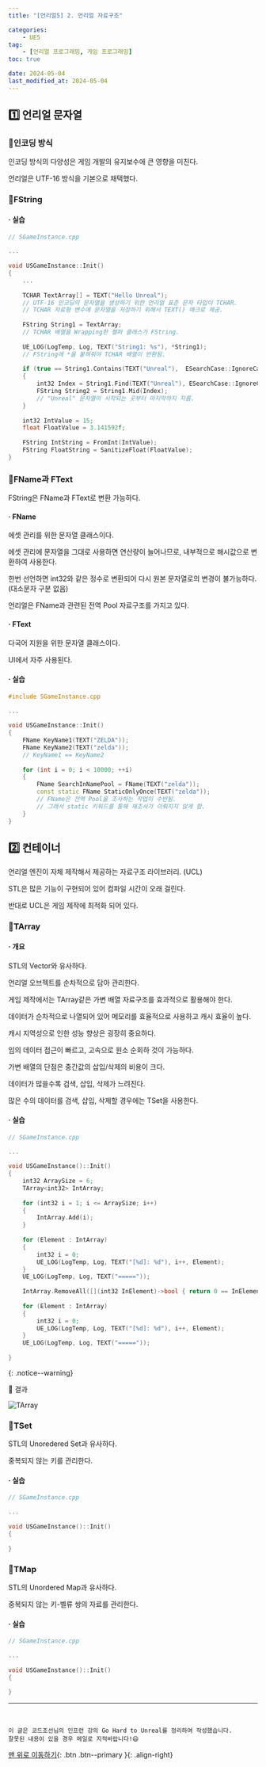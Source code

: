 ```yaml
---
title: "[언리얼5] 2. 언리얼 자료구조"

categories: 
    - UE5
tag: 
    - [언리얼 프로그래밍, 게임 프로그래밍]
toc: true

date: 2024-05-04
last_modified_at: 2024-05-04
---
```


## 1️⃣ 언리얼 문자열

### 🔸인코딩 방식

인코딩 방식의 다양성은 게임 개발의 유지보수에 큰 영향을 미친다.

언리얼은 UTF-16 방식을 기본으로 채택했다.



### 🔸FString

#### · 실습

```c++
// SGameInstance.cpp

...
    
void USGameInstance::Init()
{
    ...
    
   	TCHAR TextArray[] = TEXT("Hello Unreal");
    // UTF-16 인코딩의 문자열을 생성하기 위한 언리얼 표준 문자 타입이 TCHAR.
    // TCHAR 자료형 변수에 문자열을 저장하기 위해서 TEXT() 매크로 제공.
    
    FString String1 = TextArray;
    // TCHAR 배열을 Wrapping한 헬퍼 클래스가 FString.
    
    UE_LOG(LogTemp, Log, TEXT("String1: %s"), *String1);
    // FString에 *을 붙혀줘야 TCHAR 배열이 반환됨.
    
    if (true == String1.Contains(TEXT("Unreal"),  ESearchCase::IgnoreCase))
    {
        int32 Index = String1.Find(TEXT("Unreal"), ESearchCase::IgnoreCase))
        FString String2 = String1.Mid(Index);
        // "Unreal" 문자열이 시작되는 곳부터 마지막까지 자름.
	}
    
    int32 IntValue = 15;
    float FloatValue = 3.141592f;
    
    FString IntString = FromInt(IntValue);
    FString FloatString = SanitizeFloat(FloatValue);
}
```



### 🔸FName과 FText

FString은 FName과 FText로 변환 가능하다.



#### · FName

에셋 관리를 위한 문자열 클래스이다.

에셋 관리에 문자열을 그대로 사용하면 연산량이 늘어나므로, 내부적으로 해시값으로 변환하여 사용한다.

한번 선언하면 int32와 같은 정수로 변환되어 다시 원본 문자열로의 변경이 불가능하다. (대소문자 구분 없음)

언리얼은 FName과 관련된 전역 Pool 자료구조를 가지고 있다.



#### · FText

다국어 지원을 위한 문자열 클래스이다.

UI에서 자주 사용된다.



#### · 실습

```c++
#include SGameInstance.cpp

...
    
void USGameInstance::Init()
{
    FName KeyName1(TEXT("ZELDA"));
    FName KeyName2(TEXT("zelda"));
    // KeyName1 == KeyName2
    
    for (int i = 0; i < 10000; ++i)
    {
        FName SearchInNamePool = FName(TEXT("zelda"));
        const static FName StaticOnlyOnce(TEXT("zelda"));
        // FName은 전역 Pool을 조사하는 작업이 수반됨.
        // 그래서 static 키워드를 통해 재조사가 이뤄지지 않게 함.
	}
}

```



## 2️⃣ 컨테이너

언리얼 엔진이 자체 제작해서 제공하는 자료구조 라이브러리. (UCL)

STL은 많은 기능이 구현되어 있어 컴파일 시간이 오래 걸린다.

반대로 UCL은 게임 제작에 최적화 되어 있다.



### 🔸TArray

#### ·  개요

STL의 Vector와 유사하다.

언리얼 오브젝트를 순차적으로 담아 관리한다.

게임 제작에서는 TArray같은 가변 배열 자료구조를 효과적으로 활용해야 한다.

데이터가 순차적으로 나열되어 있어 메모리를 효율적으로 사용하고 캐시 효율이 높다.

캐시 지역성으로 인한 성능 향상은 굉장히 중요하다.

임의 데이터 접근이 빠르고, 고속으로 원소 순회하 것이 가능하다.

가변 배열의 단점은 중간값의 삽입/삭제의 비용이 크다.

데이터가 많을수록 검색, 삽입, 삭제가 느려진다.

많은 수의 데이터를 검색, 삽입, 삭제할 경우에는 TSet을 사용한다.



#### ·  실습

```c++
// SGameInstance.cpp

...
    
void USGameInstance()::Init()
{
    int32 ArraySize = 6;
    TArray<int32> IntArray;
    
    for (int32 i = 1; i <= ArraySize; i++)
    {
        IntArray.Add(i);
	}
    
    for (Element : IntArray)
    {
        int32 i = 0;
        UE_LOG(LogTemp, Log, TEXT("[%d]: %d"), i++, Element);
	}
    UE_LOG(LogTemp, Log, TEXT("====="));
    
    IntArray.RemoveAll([](int32 InElement)->bool { return 0 == InElement % 2; });
    
    for (Element : IntArray)
    {
        int32 i = 0;
        UE_LOG(LogTemp, Log, TEXT("[%d]: %d"), i++, Element);
	}
    UE_LOG(LogTemp, Log, TEXT("====="));
    
}
```

{: .notice--warning}

🚀 결과

![TArray](D:\Blog\podola.github.io\images\2024-05-01-2_unreal_data_structure\TArray.png)



### 🔸TSet

STL의 Unoredered Set과 유사하다.

중복되지 않는 키를 관리한다.



#### ·  실습

```c++
// SGameInstance.cpp

...
    
void USGameInstance()::Init()
{
    
}
```



### 🔸TMap

STL의 Unordered Map과 유사하다.

중복되지 않는 키-벨류 쌍의 자료를 관리한다.



#### ·  실습

```c++
// SGameInstance.cpp

...
    
void USGameInstance()::Init()
{
    
}
```






***
<br>

    이 글은 코드조선님의 인프런 강의 Go Hard to Unreal를 정리하여 작성했습니다.
    잘못된 내용이 있을 경우 메일로 지적바랍니다!😄

[맨 위로 이동하기](#){: .btn .btn--primary }{: .align-right}

